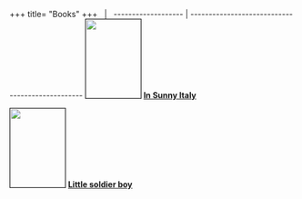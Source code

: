 +++
title= "Books"
+++
&nbsp;              | &nbsp;
------------------- | ------------------------------------------------
<img src="/images/files/wartimecartoons.jpg" border="1" bordercolor="black" width="97" height="139"> 
 <b><a href="en/books/wartimecartoons/">In Sunny Italy</a></b>

<img src="/images/files/Copertina_gino.jpg" border="1" bordercolor="black" width="97" height="139"> 
 <b><a href="en/books/bambinodivisa/">Little soldier boy</a></b>